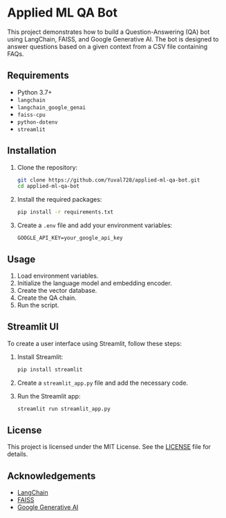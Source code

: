 # Applied ML QA Bot

This project demonstrates how to build a Question-Answering (QA) bot using LangChain, FAISS, and Google Generative AI. The bot is designed to answer questions based on a given context from a CSV file containing FAQs.

## Requirements

- Python 3.7+
- `langchain`
- `langchain_google_genai`
- `faiss-cpu`
- `python-dotenv`
- `streamlit`

## Installation

1. Clone the repository:
    ```bash
    git clone https://github.com/Yuval728/applied-ml-qa-bot.git
    cd applied-ml-qa-bot
    ```

2. Install the required packages:
    ```bash
    pip install -r requirements.txt
    ```

3. Create a `.env` file and add your environment variables:
    ```env
    GOOGLE_API_KEY=your_google_api_key
    ```

## Usage

1. Load environment variables.
2. Initialize the language model and embedding encoder.
3. Create the vector database.
4. Create the QA chain.
5. Run the script.

## Streamlit UI

To create a user interface using Streamlit, follow these steps:

1. Install Streamlit:
    ```bash
    pip install streamlit
    ```

2. Create a `streamlit_app.py` file and add the necessary code.

3. Run the Streamlit app:
    ```bash
    streamlit run streamlit_app.py
    ```

## License

This project is licensed under the MIT License. See the [LICENSE](LICENSE) file for details.

## Acknowledgements

- [LangChain](https://github.com/langchain-ai/langchain)
- [FAISS](https://github.com/facebookresearch/faiss)
- [Google Generative AI](https://cloud.google.com/ai-platform)

